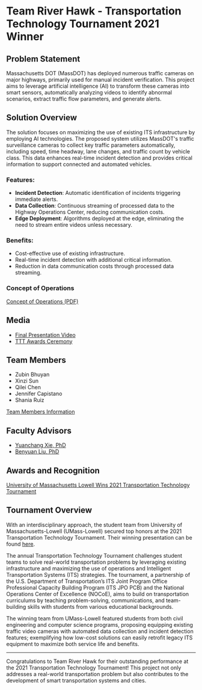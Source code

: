 # Team River Hawk - Transportation Technology Tournament 2021 Winner

## Problem Statement
Massachusetts DOT (MassDOT) has deployed numerous traffic cameras on major highways, primarily used for manual incident verification. This project aims to leverage artificial intelligence (AI) to transform these cameras into smart sensors, automatically analyzing videos to identify abnormal scenarios, extract traffic flow parameters, and generate alerts.

## Solution Overview
The solution focuses on maximizing the use of existing ITS infrastructure by employing AI technologies. The proposed system utilizes MassDOT's traffic surveillance cameras to collect key traffic parameters automatically, including speed, time headway, lane changes, and traffic count by vehicle class. This data enhances real-time incident detection and provides critical information to support connected and automated vehicles.

### Features:
- **Incident Detection**: Automatic identification of incidents triggering immediate alerts.
- **Data Collection**: Continuous streaming of processed data to the Highway Operations Center, reducing communication costs.
- **Edge Deployment**: Algorithms deployed at the edge, eliminating the need to stream entire videos unless necessary.

### Benefits:
- Cost-effective use of existing infrastructure.
- Real-time incident detection with additional critical information.
- Reduction in data communication costs through processed data streaming.

### Concept of Operations
[Concept of Operations (PDF)](https://transops.s3.amazonaws.com/uploaded_files/2023-10/UMass%20Lowell%20Presentation%20-%202021%20TTT.pdf)

## Media
- [Final Presentation Video](https://www.youtube.com/watch?v=kllPMsbjloI)
- [TTT Awards Ceremony](https://www.youtube.com/watch?v=cSyakQG-fPg)

## Team Members
- Zubin Bhuyan
- Xinzi Sun
- Qilei Chen
- Jennifer Capistano
- Shania Ruiz

[Team Members Information](https://transportationops.org/umass-lowell-2021-student-information)

## Faculty Advisors
- [Yuanchang Xie, PhD](https://www.uml.edu/engineering/civil-environmental/faculty/xie-yuanchang.aspx)
- [Benyuan Liu, PhD](https://www.uml.edu/research/chords/faculty/liu-benyuan.aspx)

## Awards and Recognition
[University of Massachusetts Lowell Wins 2021 Transportation Technology Tournament](https://transportationops.org/news/headline-news/university-massachusetts-lowell-wins-2021-transportation-technology-tournament)

## Tournament Overview
With an interdisciplinary approach, the student team from University of Massachusetts-Lowell (UMass-Lowell) secured top honors at the 2021 Transportation Technology Tournament. Their winning presentation can be found [here](https://www.youtube.com/watch?v=kllPMsbjloI).

The annual Transportation Technology Tournament challenges student teams to solve real-world transportation problems by leveraging existing infrastructure and maximizing the use of operations and Intelligent Transportation Systems (ITS) strategies. The tournament, a partnership of the U.S. Department of Transportation’s ITS Joint Program Office Professional Capacity Building Program (ITS JPO PCB) and the National Operations Center of Excellence (NOCoE), aims to build on transportation curriculums by teaching problem-solving, communications, and team-building skills with students from various educational backgrounds.

The winning team from UMass-Lowell featured students from both civil engineering and computer science programs, proposing equipping existing traffic video cameras with automated data collection and incident detection features; exemplifying how low-cost solutions can easily retrofit legacy ITS equipment to maximize both service life and benefits.

---

Congratulations to Team River Hawk for their outstanding performance at the 2021 Transportation Technology Tournament! This project not only addresses a real-world transportation problem but also contributes to the development of smart transportation systems and cities.

